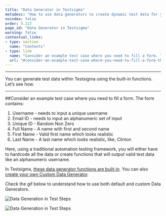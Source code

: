 ```yaml
---
title: "Data Generator in Testsigma"
metadesc: "How to use data generators to create dynamic test data for your test cases"
noindex: false
order: 5.117
page_id: "Data Generator in Testsigma"
warning: false
contextual_links:
- type: section
  name: "Contents"
- type: link
  name: "Consider an example test case where you need to fill a form. The form contains:"
  url: "#consider-an-example-test-case-where-you-need-to-fill-a-form-the-form-contains"
---
```


---

You can generate test data within Testsigma using the built-in functions. Let’s see how.

---
##Consider an example test case where you need to fill a form. The form contains:

1. Username - needs to input a unique username
2. Email ID - needs to input an alphanumeric set of input
3. Unique ID - Random Non Zero 
4. Full Name - A name with first and second name 
5. First Name - Valid first name which looks realistic 
6. Last Name - A last name which looks realistic, like, Clinton

Here, using a traditional automation testing framework, you will either have to hardcode all the data or create functions that will output valid test data like an alphanumeric username.

In Testsigma, [these data generator functions are built-in](https://testsigma.com/docs/test-data/data-generators/defalut-list/). You can also [create your own Custom Data Generator](https://testsigma.com/tutorials/addons/how-create-addons-test-data-generators/).

Check the gif below to understand how to use both default and custom Data Generators.

![Data Generation in Test Steps ](https://docs.testsigma.com/images/data-generator/testdata-generator-username-test-steps.gif)

![Data Generation in Test Steps](https://docs.testsigma.com/images/data-generator/test-datatypesdata-generator.gif)


